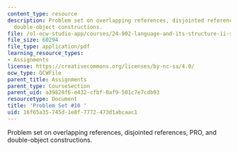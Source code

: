 ```yaml
---
content_type: resource
description: Problem set on overlapping references, disjointed references, PRO, and
  double-object constructions.
file: /ol-ocw-studio-app/courses/24-902-language-and-its-structure-ii-syntax-fall-2003/16f65a35745d1e8f7772473d1abcaac1_ps_10.pdf
file_size: 60294
file_type: application/pdf
learning_resource_types:
- Assignments
license: https://creativecommons.org/licenses/by-nc-sa/4.0/
ocw_type: OCWFile
parent_title: Assignments
parent_type: CourseSection
parent_uid: a39828f6-e432-cfbf-0af9-501c7e7cdb93
resourcetype: Document
title: 'Problem Set #10 '
uid: 16f65a35-745d-1e8f-7772-473d1abcaac1
---
```

Problem set on overlapping references, disjointed references, PRO, and double-object constructions.